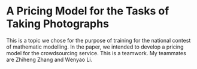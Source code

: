 # A Pricing Model for the Tasks of Taking Photographs
This is a topic we chose for the purpose of training for the national contest of mathematic modelling. In the paper, we intended to develop a pricing model for the crowdsourcing service.
This is a teamwork. My teammates are Zhiheng Zhang and Wenyao Li.
